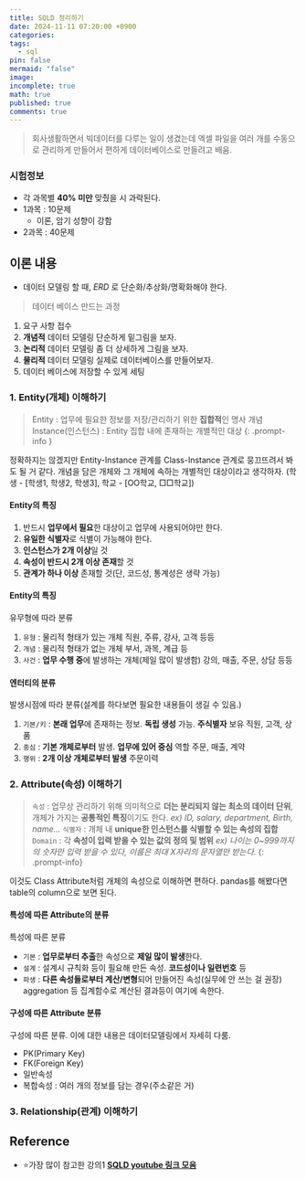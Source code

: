 ```yaml
---
title: SQLD 정리하기
date: 2024-11-11 07:20:00 +0900
categories: 
tags:
  - sql
pin: false
mermaid: "false"
image: 
incomplete: true
math: true
published: true
comments: true
---
```

> 회사생활하면서 빅데이터를 다루는 일이 생겼는데 엑셀 파일을 여러 개를 수동으로 관리하게 만들어서 편하게 데이터베이스로 만들려고 배움. 

### 시험정보
- 각 과목별 **40% 미만** 맞췄을 시 과락된다.
- 1과목 : 10문제
	- 이론, 암기 성향이 강함
- 2과목 : 40문제

## 이론 내용
- 데이터 모델링 할 때, *ERD* 로 단순화/추상화/명확화해야 한다.

>데이터 베이스 만드는 과정

 1. 요구 사항 접수
 2. **개념적** 데이터 모델링 
    단순하게 밑그림을 보자.
 3. **논리적** 데이터 모델링
    좀 더 상세하게 그림을 보자.
 4. **물리적** 데이터 모델링
    실제로 데이터베이스를 만들어보자.
 5. 데이터 베이스에 저장할 수 있게 세팅

### 1. Entity(개체) 이해하기
> Entity : 업무에 필요한 정보를 저장/관리하기 위한 **집합적**인 명사 개념
> Instance(인스턴스) : Entity 집합 내에 존재하는 개별적인 대상
{: .prompt-info }

정확하지는 않겠지만 Entity-Instance 관계를 Class-Instance 관계로 뭉끄뜨려서 봐도 될 거 같다. 개념을 담은 개체와 그 개체에 속하는 개별적인 대상이라고 생각하자.
(학생 - \[학생1, 학생2, 학생3\], 학교 - \[OO학교, □□학교\])

#### Entity의 특징
1. 반드시 **업무에서 필요**한 대상이고 업무에 사용되어야만 한다.
2. **유일한 식별자**로 식별이 가능해야 한다.
3. **인스턴스가 2개 이상**일 것
4. **속성이 반드시 2개 이상 존재**할 것
5. **관계가 하나 이상** 존재할 것(단, 코드성, 통계성은 생략 가능)

#### Entity의 특징
유무형에 따라 분류
1. `유형` : 물리적 형태가 있는 개체
   직원, 주류, 강사, 고객 등등
2. `개념` : 물리적 형태가 없는 개체
   부서, 과목, 계급 등
3. `사건` : **업무 수행 중**에 발생하는 개체(제일 많이 발생함)
   강의, 매출, 주문, 상담 등등

#### 엔터티의 분류
발생시점에 따라 분류(설계를 하다보면 필요한 내용들이 생길 수 있음.)
1. `기본/키` : **본래 업무**에 존재하는 정보. **독립 생성** 가능. **주식별자** 보유
   직원, 고객, 상품
2. `중심` : **기본 개체로부터** 발생. **업무에 있어 중심** 역할
   주문, 매출, 계약
3. `행위` : **2개 이상 개체로부터 발생**
   주문이력

### 2. Attribute(속성) 이해하기
>`속성` : 업무상 관리하기 위해 의미적으로 **더는 분리되지 않는 최소의 데이터 단위**, 개체가 가지는 **공통적인 특징**이기도 한다.
>*ex) ID, salary, department, Birth, name...*
>`식별자` : 개체 내 **unique한 인스턴스를 식별할 수 있는 속성의 집합**
>`Domain` : 각 **속성이 입력 받을 수 있는 값의 정의 및 범위**
>*ex) 나이는 0~999까지의 숫자만 입력 받을 수 있다, 이름은 최대 X자리의 문자열만 받는다.*
{: .prompt-info}

이것도 Class Attribute처럼 개체의 속성으로 이해하면 편하다. pandas를 해봤다면 table의 column으로 보면 된다.

#### 특성에 따른 Attribute의 분류
특성에 따른 분류
- `기본` : **업무로부터 추출**한 속성으로 **제일 많이 발생**한다.
- `설계` : 설계시 규칙화 등이 필요해 만든 속성. **코드성이나 일련번호** 등
- `파생` : **다른 속성들로부터 계산/변형**되어 만들어진 속성(실무에 안 쓰는 걸 권장) aggregation 등 집계함수로 계산된 결과등이 여기에 속한다.

#### 구성에 따른 Attribute 분류
구성에 따른 분류. 이에 대한 내용은 데이터모델링에서 자세히 다룸.
- PK(Primary Key)
- FK(Foreign Key)
- 일반속성
- 복합속성 : 여러 개의 정보를 담는 경우(주소같은 거)

### 3. Relationship(관계) 이해하기





## Reference
 - ⭐가장 많이 참고한 강의1 **[SQLD youtube 링크 모음](https://www.youtube.com/watch?v=lxiEiAjp7d0&list=PL6i7rGeEmTvpLoDkB-kECcuD1zDt_gaPn)**

